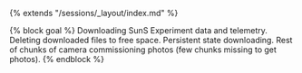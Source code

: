 {% extends "/sessions/_layout/index.md" %}

{% block goal %}
Downloading SunS Experiment data and telemetry. Deleting downloaded files to free space. Persistent state downloading. Rest of chunks of camera commissioning photos (few chunks missing to get photos).
{% endblock %}
